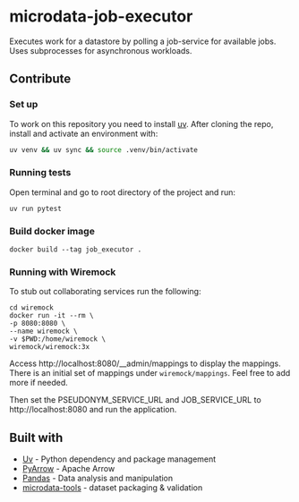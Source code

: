 # microdata-job-executor

Executes work for a datastore by polling a job-service for available jobs. Uses subprocesses for asynchronous workloads.

## Contribute

### Set up

To work on this repository you need to install [uv](https://docs.astral.sh/uv/).
After cloning the repo, install and activate an environment with:
```sh
uv venv && uv sync && source .venv/bin/activate 
```

### Running tests

Open terminal and go to root directory of the project and run:

```
uv run pytest
```

### Build docker image

```
docker build --tag job_executor .
```

### Running with Wiremock

To stub out collaborating services run the following:

```
cd wiremock
docker run -it --rm \
-p 8080:8080 \
--name wiremock \
-v $PWD:/home/wiremock \
wiremock/wiremock:3x
```

Access http://localhost:8080/__admin/mappings to display the mappings.
There is an initial set of mappings under `wiremock/mappings`. Feel free to add more if needed.

Then set the PSEUDONYM_SERVICE_URL and JOB_SERVICE_URL to http://localhost:8080 and run the application.

## Built with
- [Uv](https://docs.astral.sh/uv/) - Python dependency and package management
- [PyArrow](https://arrow.apache.org/docs/python/) - Apache Arrow
- [Pandas](https://pandas.pydata.org/) - Data analysis and manipulation
- [microdata-tools](https://pypi.org/project/microdata-tools/) - dataset packaging & validation
